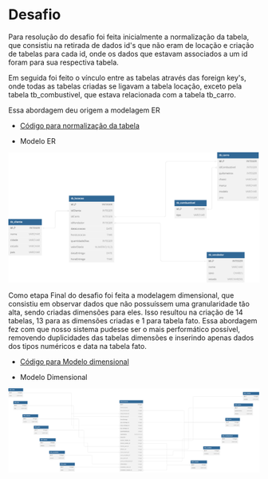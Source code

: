 # Desafio

Para resolução do desafio foi feita inicialmente a normalização da tabela, que consistiu na retirada de dados id's que não eram de locação e criação de tabelas para cada id, onde os dados que estavam associados a um id foram para sua respectiva tabela.

Em seguida foi feito o vínculo entre as tabelas através das foreign key's, onde todas as tabelas criadas se ligavam a tabela locação, exceto pela tabela tb_combustivel, que estava relacionada com a tabela tb_carro.

Essa abordagem deu origem a modelagem ER

- [Código para normalização da tabela](modelo-ER.sqlite)

- Modelo ER

![Modelo ER](image/modelo-relacional-logico.svg)

Como etapa Final do desafio foi feita a modelagem dimensional, que consistiu em observar dados que não possuíssem uma granularidade tão alta, sendo criadas dimensões para eles. Isso resultou na criação de 14 tabelas, 13 para as dimensões criadas e 1 para tabela fato. Essa abordagem fez com que nosso sistema pudesse ser o mais performático possível, removendo duplicidades das tabelas dimensões e inserindo apenas dados dos tipos numéricos e data na tabela fato.

- [Código para Modelo dimensional](modelo-dimensional.sqlite)

- Modelo Dimensional

![Modelo Dimensional](image/modelo-dimensional-logico.svg)